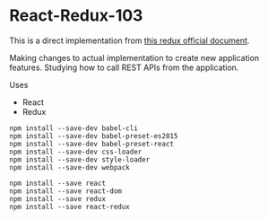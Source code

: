 React-Redux-103
===================
This is a direct implementation from [this redux official document][1].

Making changes to actual implementation to create new application features.
Studying how to call REST APIs from the application.



Uses
 - React
 - Redux

```
npm install --save-dev babel-cli
npm install --save-dev babel-preset-es2015
npm install --save-dev babel-preset-react
npm install --save-dev css-loader
npm install --save-dev style-loader
npm install --save-dev webpack

npm install --save react
npm install --save react-dom
npm install --save redux
npm install --save react-redux
```


[1]: http://redux.js.org/docs/basics/ExampleTodoList.html

